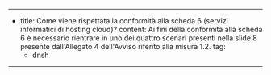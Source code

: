---
  - title: Come viene rispettata la conformità alla scheda 6 (servizi informatici di hosting cloud)?
    content: Ai fini della conformità alla scheda 6 è necessario rientrare in uno dei quattro scenari presenti nella slide 8 presente dall'Allegato 4 dell'Avviso riferito alla misura 1.2.
    tag:
      - dnsh
---